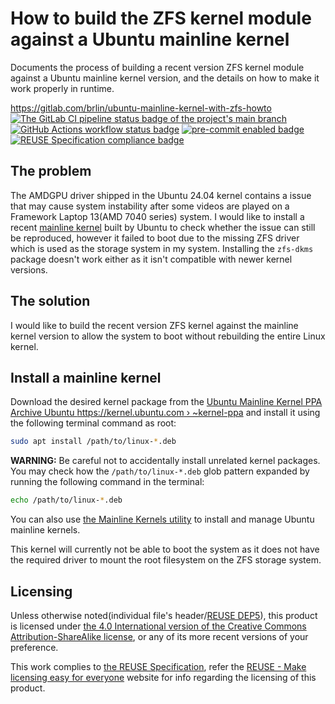 # How to build the ZFS kernel module against a Ubuntu mainline kernel

Documents the process of building a recent version ZFS kernel module against a Ubuntu mainline kernel version, and the details on how to make it work properly in runtime.

<https://gitlab.com/brlin/ubuntu-mainline-kernel-with-zfs-howto>  
[![The GitLab CI pipeline status badge of the project's `main` branch](https://gitlab.com/brlin/ubuntu-mainline-kernel-with-zfs-howto/badges/main/pipeline.svg?ignore_skipped=true "Click here to check out the comprehensive status of the GitLab CI pipelines")](https://gitlab.com/brlin/ubuntu-mainline-kernel-with-zfs-howto/-/pipelines) [![GitHub Actions workflow status badge](https://github.com/brlin-tw/ubuntu-mainline-kernel-with-zfs-howto/actions/workflows/check-potential-problems.yml/badge.svg "GitHub Actions workflow status")](https://github.com/brlin-tw/ubuntu-mainline-kernel-with-zfs-howto/actions/workflows/check-potential-problems.yml) [![pre-commit enabled badge](https://img.shields.io/badge/pre--commit-enabled-brightgreen?logo=pre-commit&logoColor=white "This project uses pre-commit to check potential problems")](https://pre-commit.com/) [![REUSE Specification compliance badge](https://api.reuse.software/badge/gitlab.com/brlin/ubuntu-mainline-kernel-with-zfs-howto "This project complies to the REUSE specification to decrease software licensing costs")](https://api.reuse.software/info/gitlab.com/brlin/ubuntu-mainline-kernel-with-zfs-howto)

## The problem

The AMDGPU driver shipped in the Ubuntu 24.04 kernel contains a issue that may cause system instability after some videos are played on a Framework Laptop 13(AMD 7040 series) system.  I would like to install a recent [mainline kernel](https://kernel.ubuntu.com/mainline/) built by Ubuntu to check whether the issue can still be reproduced, however it failed to boot due to the missing ZFS driver which is used as the storage system in my system.  Installing the `zfs-dkms` package doesn't work either as it isn't compatible with newer kernel versions.

## The solution

I would like to build the recent version ZFS kernel against the mainline kernel version to allow the system to boot without rebuilding the entire Linux kernel.

## Install a mainline kernel

Download the desired kernel package from the [Ubuntu Mainline Kernel PPA Archive Ubuntu https://kernel.ubuntu.com › ~kernel-ppa](https://kernel.ubuntu.com/~kernel-ppa/mainline/) and install it using the following terminal command as root:

```bash
sudo apt install /path/to/linux-*.deb
```

**WARNING:** Be careful not to accidentally install unrelated kernel packages.  You may check how the `/path/to/linux-*.deb` glob pattern expanded by running the following command in the terminal:

```bash
echo /path/to/linux-*.deb
```

You can also use [the Mainline Kernels utility](https://github.com/bkw777/mainline) to install and manage Ubuntu mainline kernels.

This kernel will currently not be able to boot the system as it does not have the required driver to mount the root filesystem on the ZFS storage system.

## Licensing

Unless otherwise noted(individual file's header/[REUSE DEP5](.reuse/dep5)), this product is licensed under [the 4.0 International version of the Creative Commons Attribution-ShareAlike license](https://creativecommons.org/licenses/by-sa/4.0/), or any of its more recent versions of your preference.

This work complies to [the REUSE Specification](https://reuse.software/spec/), refer the [REUSE - Make licensing easy for everyone](https://reuse.software/) website for info regarding the licensing of this product.
